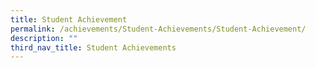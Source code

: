 ```yaml
---
title: Student Achievement
permalink: /achievements/Student-Achievements/Student-Achievement/
description: ""
third_nav_title: Student Achievements
---
```

